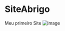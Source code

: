 # SiteAbrigo
Meu primeiro Site
![image](https://user-images.githubusercontent.com/91148255/142682418-293fc4c2-dd92-49b2-b3b8-1837302d00b7.png)
